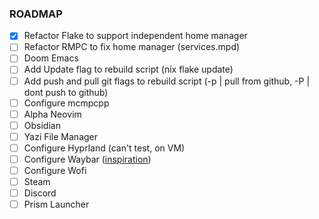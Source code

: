 ### ROADMAP
- [x] Refactor Flake to support independent home manager
- [ ] Refactor RMPC to fix home manager (services.mpd)
- [ ] Doom Emacs
- [ ] Add Update flag to rebuild script (nix flake update)
- [ ] Add push and pull git flags to rebuild script (-p | pull from github, -P | dont push to github)
- [ ] Configure mcmpcpp
- [ ] Alpha Neovim
- [ ] Obsidian
- [ ] Yazi File Manager
- [ ] Configure Hyprland (can't test, on VM)
- [ ] Configure Waybar ([inspiration](https://github.com/sejjy/mechabar))
- [ ] Configure Wofi
- [ ] Steam
- [ ] Discord
- [ ] Prism Launcher
